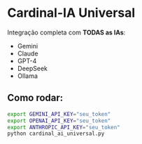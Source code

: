 # Cardinal-IA Universal
Integração completa com **TODAS as IAs**:
- Gemini
- Claude
- GPT-4
- DeepSeek
- Ollama

## Como rodar:
```bash
export GEMINI_API_KEY="seu_token"
export OPENAI_API_KEY="seu_token"
export ANTHROPIC_API_KEY="seu_token"
python cardinal_ai_universal.py
